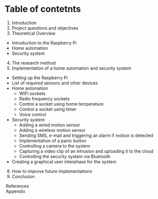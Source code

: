 # Table of contetnts
1. Introduction
2. Project questions and objectives
3. Theoretical Overview
  - Introduction to the Raspberry Pi
  - Home automation
  - Security system
4. The research method
5. Implementation of a home automation and security system
  - Setting up the Raspberry Pi
  - List of required sensors and other devices
  - Home automation
    - WIFI sockets
    - Radio frequency sockets
    - Control a socket using home temperature
    - Control a socket using timer
    - Voice control
  - Security system
    - Adding a wired motion sensor
    - Adding a wireless motion sensor
    - Sending SMS, e-mail and triggering an alarm if motion is detected
    - Implementation of a panic button
    - Controlling a camera to the system
    - Capturing a video clip of an intrusion and uploading it to the cloud
    - Controlling the security system via Bluetooth
  - Creating a graphical user interphase for the system
8. How to improve future implementations
9. Conclusion

&nbsp;References  
&nbsp;Appendix

